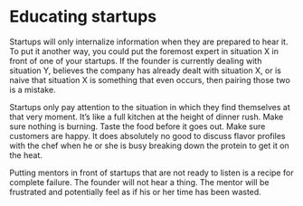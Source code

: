 # Educating startups

Startups will only internalize information when they are prepared to hear it. To put it another way, you could put the foremost expert in situation X in front of one of your startups. If the founder is currently dealing with situation Y, believes the company has already dealt with situation X, or is naive that situation X is something that even occurs, then pairing those two is a mistake. 

Startups only pay attention to the situation in which they find themselves at that very moment. It’s like a full kitchen at the height of dinner rush. Make sure nothing is burning. Taste the food before it goes out. Make sure customers are happy. It does absolutely no good to discuss flavor profiles with the chef when he or she is busy breaking down the protein to get it on the heat. 

Putting mentors in front of startups that are not ready to listen is a recipe for complete failure. The founder will not hear a thing. The mentor will be frustrated and potentially feel as if his or her time has been wasted.
